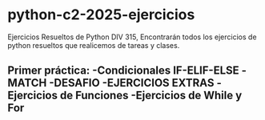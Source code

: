 # python-c2-2025-ejercicios
Ejercicios Resueltos de Python
DIV 315, Encontrarán todos los ejercicios de python resueltos que realicemos de tareas y clases. 

Primer práctica: 
  -Condicionales IF-ELIF-ELSE
  -MATCH
  -DESAFIO
  -EJERCICIOS EXTRAS
  -Ejercicios de Funciones
  -Ejercicios de While y For
  -

